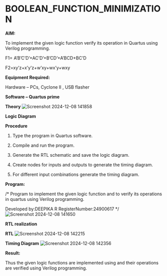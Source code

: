 # BOOLEAN_FUNCTION_MINIMIZATION

**AIM:**

To implement the given logic function verify its operation in Quartus using Verilog programming.

F1= A’B’C’D’+AC’D’+B’CD’+A’BCD+BC’D 

F2=xy’z+x’y’z+w’xy+wx’y+wxy

**Equipment Required:**

Hardware – PCs, Cyclone II , USB flasher

**Software – Quartus prime**

**Theory**
![Screenshot 2024-12-08 141858](https://github.com/user-attachments/assets/419ef88c-413a-4440-a1cb-ca3cbe6d21aa)


**Logic Diagram**

**Procedure**

1.	Type the program in Quartus software.

2.	Compile and run the program.

3.	Generate the RTL schematic and save the logic diagram.

4.	Create nodes for inputs and outputs to generate the timing diagram.

5.	For different input combinations generate the timing diagram.


**Program:**

/* Program to implement the given logic function and to verify its operations in quartus using Verilog programming. 

Developed by:DEEPIKA R
RegisterNumber:24900617
*/
![Screenshot 2024-12-08 141650](https://github.com/user-attachments/assets/cc494d62-e43d-4ac5-a615-380dabf7f10d)




**RTL realization**


**RTL**
![Screenshot 2024-12-08 142215](https://github.com/user-attachments/assets/c30ecf5e-d963-417b-ac34-78a8649e4a60)


**Timing Diagram**
![Screenshot 2024-12-08 142356](https://github.com/user-attachments/assets/290cc179-b4be-4401-b570-b7a694ae9082)


**Result:**

Thus the given logic functions are implemented using and their operations are verified using Verilog programming.

